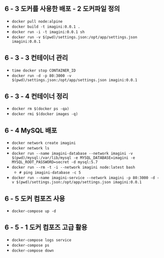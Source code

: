 ## 6 - 3 도커를 사용한 배포 - 2 도커파일 정의

- `docker pull node:alpine`
- `docker build -t imagini:0.0.1 .`
- `docker run -i -t imagini:0.0.1 sh`
- `docker run -v $(pwd)/settings.json:/opt/app/settings.json imagini:0.0.1`

## 6 - 3 - 3 컨테이너 관리
- `time docker stop CONTAINER_ID`
- `docker run -d -p 80:3000 -v $(pwd)/settings.json:/opt/app/settings.json imagini:0.0.1`

## 6 - 3 - 4 컨테이너 정리
- `docker rm $(docker ps -qa)`
- `docker rmi $(docker images -q)`

## 6 - 4 MySQL 배포
- `docker network create imagini`
- `docker network ls`
- `docker run --name imagini-database --network imagini -v $(pwd)/mysql:/var/lib/mysql -e MYSQL_DATABASE=imagini -e MYSQL_ROOT_PASSWORD=secret -d mysql:5.7`
- `docker run --rm -t -i --network imagini node:latest bash`
  - `# ping imagini-database -c 5`
- `docker run --name imagini-service --network imagini -p 80:3000 -d -v $(pwd)/settings.json:/opt/app/settings.json imagini:0.0.1`

## 6 - 5 도커 컴포즈 사용
- `docker-compose up -d`

## 6 - 5 - 1 도커 컴포즈 고급 활용
- `docker-compose logs service`
- `docker-compose ps`
- `docker-compose down`
